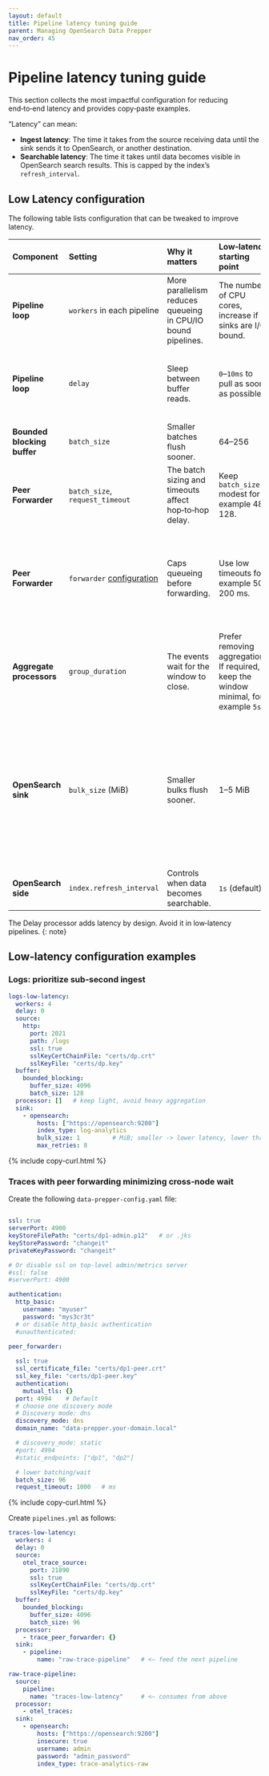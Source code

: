 ```yaml
---
layout: default
title: Pipeline latency tuning guide
parent: Managing OpenSearch Data Prepper
nav_order: 45
---
```


# Pipeline latency tuning guide

This section collects the most impactful configuration for reducing end‑to‑end latency and provides copy‑paste examples. 

“Latency” can mean:

- **Ingest latency**: The time it takes from the source receiving data until the sink sends it to OpenSearch, or another destination.
- **Searchable latency**: The time it takes until data becomes visible in OpenSearch search results. This is capped by the index’s `refresh_interval`.

## Low Latency configuration

The following table lists configuration that can be tweaked to improve latency.

Component | Setting | Why it matters | Low‑latency starting point | Trade‑offs
:--- | :--- | :--- | :--- | :---
**Pipeline loop** | `workers` in each pipeline | More parallelism reduces queueing in CPU/IO bound pipelines. | The number of CPU cores, increase if sinks are I/O bound. | Higher CPU, more concurrent requests to sinks.
**Pipeline loop** | `delay` | Sleep between buffer reads. | `0`–`10ms` to pull as soon as possible. | Lower delays increase polling overhead, increasing context switches and CPU wakeups. Tune to balance latency and CPU.
**Bounded blocking buffer** | `batch_size` | Smaller batches flush sooner. | 64–256 | Smaller batches decrease throughput and increase request rate.
**Peer Forwarder** | `batch_size`, `request_timeout` | The batch sizing and timeouts affect hop‑to‑hop delay. | Keep `batch_size` modest for example 48–128. | Too small `batch_size` reduces throughput. `request_timeout` too low increases retries/timeouts under load.
**Peer Forwarder** | `forwarder` [configuration]({{site.url}}{{site.baseurl}}/data-prepper/managing-data-prepper/peer-forwarder/#configuration) | Caps queueing before forwarding. | Use low timeouts for example 50–200 ms. | Shorter timeouts can increase in-flight requests/connections, adding CPU, memory, TLS handshakes, and context-switch overhead. Too long causes queue build-up and higher tail latency.
**Aggregate processors** | `group_duration` | The events wait for the window to close. | Prefer removing aggregation. If required, keep the window minimal, for example `5s`. | Smaller windows may break grouping semantics.
**OpenSearch sink** | `bulk_size` (MiB) | Smaller bulks flush sooner. | 1–5 MiB | Very small `bulk_size` leads to more bulk requests for the same data, extra HTTP/TLS overhead, more threadpool contention, smaller Lucene batches, lower throughput. Very large leads to longer time to fill a batch, bigger retries, and memory spikes,and higher p95/p99.
**OpenSearch side** | `index.refresh_interval` | Controls when data becomes searchable. | `1s` (default). | Lower refresh increases segment churn and indexing cost.

The Delay processor adds latency by design. Avoid it in low‑latency pipelines.
{: note}

## Low‑latency configuration examples

### Logs: prioritize sub‑second ingest

```yaml
logs-low-latency:
  workers: 4
  delay: 0
  source:
    http:
      port: 2021
      path: /logs
      ssl: true
      sslKeyCertChainFile: "certs/dp.crt"
      sslKeyFile: "certs/dp.key"
  buffer:
    bounded_blocking:
      buffer_size: 4096
      batch_size: 128
  processor: []   # keep light, avoid heavy aggregation
  sink:
    - opensearch:
        hosts: ["https://opensearch:9200"]
        index_type: log-analytics
        bulk_size: 1         # MiB; smaller -> lower latency, lower throughput
        max_retries: 8
```
{% include copy-curl.html %}

### Traces with peer forwarding minimizing cross‑node wait

Create the following `data-prepper-config.yaml` file:

```yaml

ssl: true
serverPort: 4900
keyStoreFilePath: "certs/dp1-admin.p12"   # or .jks
keyStorePassword: "changeit"
privateKeyPassword: "changeit"

# Or disable ssl on top-level admin/metrics server
#ssl: false
#serverPort: 4900

authentication:
  http_basic:
    username: "myuser"
    password: "mys3cr3t"
  # or disable http_basic authentication
  #unauthenticated:
  
peer_forwarder:

  ssl: true
  ssl_certificate_file: "certs/dp1-peer.crt"
  ssl_key_file: "certs/dp1-peer.key"
  authentication:
    mutual_tls: {}
  port: 4994    # Default
  # choose one discovery mode
  # Discovery mode: dns
  discovery_mode: dns
  domain_name: "data-prepper.your-domain.local"

  # discovery_mode: static
  #port: 4994
  #static_endpoints: ["dp1", "dp2"]

  # lower batching/wait
  batch_size: 96
  request_timeout: 1000   # ms
```
{% include copy-curl.html %}

Create `pipelines.yml` as follows:

```yaml
traces-low-latency:
  workers: 4
  delay: 0
  source:
    otel_trace_source:
      port: 21890
      ssl: true
      sslKeyCertChainFile: "certs/dp.crt"
      sslKeyFile: "certs/dp.key"
  buffer:
    bounded_blocking:
      buffer_size: 4096
      batch_size: 96
  processor:
    - trace_peer_forwarder: {}
  sink:
    - pipeline:
        name: "raw-trace-pipeline"   # <— feed the next pipeline

raw-trace-pipeline:
  source:
    pipeline:
      name: "traces-low-latency"     # <— consumes from above
  processor:
    - otel_traces:
  sink:
    - opensearch:
        hosts: ["https://opensearch:9200"]
        insecure: true
        username: admin
        password: "admin_password"
        index_type: trace-analytics-raw
```
